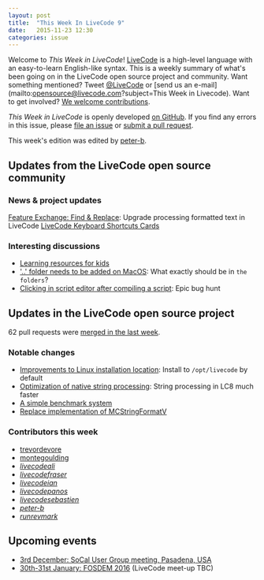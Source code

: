 ```yaml
---
layout: post
title:  "This Week In LiveCode 9"
date:   2015-11-23 12:30
categories: issue
---
```


Welcome to *This Week in LiveCode*!  [LiveCode](https://livecode.com/) is a high-level language with an easy-to-learn English-like syntax.  This is a weekly summary of what's been going on in the LiveCode open source project and community.  Want something mentioned?  Tweet [@LiveCode](https://twitter.com/LiveCode) or [send us an e-mail](mailto:opensource@livecode.com?subject=This Week in Livecode).  Want to get involved?  [We welcome contributions](https://github.com/livecode/livecode).

*This Week in LiveCode* is openly developed [on GitHub](https://github.com/livecode/this-week-in-livecode).  If you find any errors in this issue, please [file an issue](https://github.com/livecode/this-week-in-livecode/issues) or [submit a pull request](https://github.com/livecode/this-week-in-livecode/pulls).

This week's edition was edited by [peter-b](https://github.com/peter-b).

## Updates from the LiveCode open source community

### News & project updates

[Feature Exchange: Find & Replace](http://livecode.com/project/find-replace/): Upgrade processing formatted text in LiveCode
[LiveCode Keyboard Shortcuts Cards](http://2108.co.uk/freebies/)

### Interesting discussions

* [Learning resources for kids](http://lists.runrev.com/pipermail/use-livecode/2015-November/221358.html)
* ['..' folder needs to be added on MacOS](https://github.com/livecode/livecode/pull/3073): What exactly should be in `the folders`?
* [Clicking in script editor after compiling a script](http://quality.livecode.com/show_bug.cgi?id=16422): Epic bug hunt

## Updates in the LiveCode open source project

62 pull requests were [merged in the last week](https://github.com/search?l=&o=asc&s=created&type=Issues&utf8=%E2%9C%93&q=org%3Alivecode+is%3Apublic+is%3Apr+is%3Amerged+merged%3A2015-11-16..2015-11-22).

### Notable changes

* [Improvements to Linux installation location](https://github.com/livecode/livecode/pull/3249): Install to `/opt/livecode` by default
* [Optimization of native string processing](https://github.com/livecode/livecode/pull/3267): String processing in LC8 much faster
* [A simple benchmark system](https://github.com/livecode/livecode/pull/3304)
* [Replace implementation of MCStringFormatV](https://github.com/livecode/livecode/pull/3295)

### Contributors this week

* [trevordevore](https://github.com/trevordevore)
* [montegoulding](https://github.com/montegoulding)
* *[livecodeali](https://github.com/livecodeali)*
* *[livecodefraser](https://github.com/livecodefraser)*
* *[livecodeian](https://github.com/livecodeian)*
* *[livecodepanos](https://github.com/livecodepanos)*
* *[livecodesebastien](https://github.com/livecodesebastien)*
* *[peter-b](https://github.com/peter-b)*
* *[runrevmark](https://github.com/runrevmark)*

## Upcoming events

* [3rd December: SoCal User Group meeting, Pasadena, USA](http://forums.livecode.com/viewtopic.php?f=50&t=25836)
* [30th-31st January: FOSDEM 2016](https://fosdem.org/2016) (LiveCode meet-up TBC)
